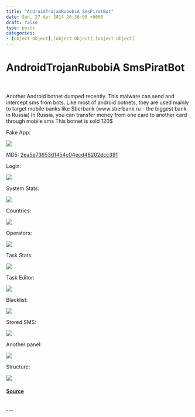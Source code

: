 ```yaml
---
title: "AndroidTrojanRubobiA SmsPiratBot"
date: Sun, 27 Apr 2014 20:36:00 +0000
draft: false
type: posts
categories: 
- [object Object],[object Object],[object Object]
---
```

# AndroidTrojanRubobiA SmsPiratBot

<br/>

<br/>
Another Android botnet dumped recently.  
This malware can send and intercept sms from bots.  
Like most of android botnets, they are used mainly to target mobile banks like Sberbank (www.sberbank.ru - the biggest bank in Russia)  
In Russia, you can transfer money from one card to another card through mobile sms  
This botnet is sold 120$  
  
Fake App:  

[![](https://blogger.googleusercontent.com/img/b/R29vZ2xl/AVvXsEi9j1K9PEwEvWZolpHK-1spsmUFvwW7I3UlFMWhSYfdVk1SxdC6JU3CR_Oe0r8_SdHkgVebzhEXGt6DDoRPmhNSa8StEuWN7DmQQ6Vue74841VwsB48ynESpaVJpzkNvZPKLj1HaCh9mrA/s1600/19-04-2014+18-25-51.png)](https://blogger.googleusercontent.com/img/b/R29vZ2xl/AVvXsEi9j1K9PEwEvWZolpHK-1spsmUFvwW7I3UlFMWhSYfdVk1SxdC6JU3CR_Oe0r8_SdHkgVebzhEXGt6DDoRPmhNSa8StEuWN7DmQQ6Vue74841VwsB48ynESpaVJpzkNvZPKLj1HaCh9mrA/s1600/19-04-2014+18-25-51.png)

MD5: [2ea5e73653d1454c04ecd48202dcc391](http://www.foresafe.com/report/2EA5E73653D1454C04ECD48202DCC391)  
  
Login:  

[![](https://blogger.googleusercontent.com/img/b/R29vZ2xl/AVvXsEjrJyBfy8X1lPZz4YqaLgX5EPjarx_08P6MsLC_zGcDglWIYHlQO7J6t7eohVu44tIB3oCYvIc5i6oZmtl-XFd8IIWtltLiP21K-V79cn6SA5FmwnULEvRVxr1rD2kRtJTuJu4gEI5tNpY/s1600/19-04-2014+18-00-30.png)](https://blogger.googleusercontent.com/img/b/R29vZ2xl/AVvXsEjrJyBfy8X1lPZz4YqaLgX5EPjarx_08P6MsLC_zGcDglWIYHlQO7J6t7eohVu44tIB3oCYvIc5i6oZmtl-XFd8IIWtltLiP21K-V79cn6SA5FmwnULEvRVxr1rD2kRtJTuJu4gEI5tNpY/s1600/19-04-2014+18-00-30.png)

  
System Stats:  

[![](https://blogger.googleusercontent.com/img/b/R29vZ2xl/AVvXsEjfQFxtnt-bpXURLhRZ67-QD0mtbnYIQEws9_sHWmMeUwD339UJqYSf2buxbACOnHRSWWS5uUO6KHDTVhHlNs43phzP8EcH0NzcsIOXZAU2QEgTo2K2r7FXvcWNJ35ZjMRWh_3VnwLleoQ/s1600/19-04-2014+18-10-46.png)](https://blogger.googleusercontent.com/img/b/R29vZ2xl/AVvXsEjfQFxtnt-bpXURLhRZ67-QD0mtbnYIQEws9_sHWmMeUwD339UJqYSf2buxbACOnHRSWWS5uUO6KHDTVhHlNs43phzP8EcH0NzcsIOXZAU2QEgTo2K2r7FXvcWNJ35ZjMRWh_3VnwLleoQ/s1600/19-04-2014+18-10-46.png)

  
Countries:  

[![](https://blogger.googleusercontent.com/img/b/R29vZ2xl/AVvXsEhXHbt9vSGDmsAMotzx7jCXPpHshPx0XmqCKwwIxDbOFtwo2BGEpSRn1EK4sKz43pxHXFpQYEXjqmy_8ED0uNh8vJmZ-WeE1wPosvduZ4rJVx_sbsXKAICo8cF1Gn3Eo_9oflAx94OP8Og/s1600/19-04-2014+18-11-34.png)](https://blogger.googleusercontent.com/img/b/R29vZ2xl/AVvXsEhXHbt9vSGDmsAMotzx7jCXPpHshPx0XmqCKwwIxDbOFtwo2BGEpSRn1EK4sKz43pxHXFpQYEXjqmy_8ED0uNh8vJmZ-WeE1wPosvduZ4rJVx_sbsXKAICo8cF1Gn3Eo_9oflAx94OP8Og/s1600/19-04-2014+18-11-34.png)

  
Operators:  

[![](https://blogger.googleusercontent.com/img/b/R29vZ2xl/AVvXsEh01N4NpOG0xRIzHLs5cFiLfNhO2ITlb8WPlPP9Ke8GjlBNMtK_9eZeheaNvuCYtSQI7JEyzwaBhVF6OZwWRG0_iabKierQYlvSfMcB3odIAQiMaf8dh3Igp3sm6S7Yf69P6wDxKP-D190/s1600/19-04-2014+18-11-56.png)](https://blogger.googleusercontent.com/img/b/R29vZ2xl/AVvXsEh01N4NpOG0xRIzHLs5cFiLfNhO2ITlb8WPlPP9Ke8GjlBNMtK_9eZeheaNvuCYtSQI7JEyzwaBhVF6OZwWRG0_iabKierQYlvSfMcB3odIAQiMaf8dh3Igp3sm6S7Yf69P6wDxKP-D190/s1600/19-04-2014+18-11-56.png)

  
Task Stats:  

[![](https://blogger.googleusercontent.com/img/b/R29vZ2xl/AVvXsEgckl68xyXSh8r6vHxYUvLU2uECD3tDXjo18jEbHx0AcCuTRX3F4PcDfmMuNgw6DYk3fP6gW3IIGU2TgfDEDe58swXEFzVu7MBOMvk6SZBGrD8HieqG3G04zw_CS5S9AGvYKXk21SwxiLY/s1600/19-04-2014+18-12-52.png)](https://blogger.googleusercontent.com/img/b/R29vZ2xl/AVvXsEgckl68xyXSh8r6vHxYUvLU2uECD3tDXjo18jEbHx0AcCuTRX3F4PcDfmMuNgw6DYk3fP6gW3IIGU2TgfDEDe58swXEFzVu7MBOMvk6SZBGrD8HieqG3G04zw_CS5S9AGvYKXk21SwxiLY/s1600/19-04-2014+18-12-52.png)

  
Task Editor:  

[![](https://blogger.googleusercontent.com/img/b/R29vZ2xl/AVvXsEgkjnbithIwOywWJnXv7QsmuE1PrmieAaXq_tNDqNA245pXdvqUffSTMiCZDe0FkBrxwDqoXt7znYzti5Rlx_JZcNoQcdsKfukdilgQmJvhbypOLjAYQFFhlqEcuJ5uyYUJnN67f_fUc40/s1600/19-04-2014+18-16-11.png)](https://blogger.googleusercontent.com/img/b/R29vZ2xl/AVvXsEgkjnbithIwOywWJnXv7QsmuE1PrmieAaXq_tNDqNA245pXdvqUffSTMiCZDe0FkBrxwDqoXt7znYzti5Rlx_JZcNoQcdsKfukdilgQmJvhbypOLjAYQFFhlqEcuJ5uyYUJnN67f_fUc40/s1600/19-04-2014+18-16-11.png)

  
Blacklist:  

[![](https://blogger.googleusercontent.com/img/b/R29vZ2xl/AVvXsEiv7Dr_yKMI6uDaKtklTtEYVpxiFSmmgSP4C1Y7J8thOupvTVZS_Gf8_GoDrFbdMQK4F8MZ08JfCL9pytEkKiCczPnUrahd8vWfEP150qHRid1VN06BU_i4U-aBKJ4mAck10xKyyleZwTk/s1600/19-04-2014+18-16-54.png)](https://blogger.googleusercontent.com/img/b/R29vZ2xl/AVvXsEiv7Dr_yKMI6uDaKtklTtEYVpxiFSmmgSP4C1Y7J8thOupvTVZS_Gf8_GoDrFbdMQK4F8MZ08JfCL9pytEkKiCczPnUrahd8vWfEP150qHRid1VN06BU_i4U-aBKJ4mAck10xKyyleZwTk/s1600/19-04-2014+18-16-54.png)

  
Stored SMS:  

[![](https://blogger.googleusercontent.com/img/b/R29vZ2xl/AVvXsEhHr4OXu04ao7tmZluSv0smk8ML4wZv6u1q1v5Yf5FasMEmh6lUTzOKFrT4X5xNt7yHuGBukx4KYRyCC-RQvr_NAnO_CvjcfRBeEvbdOhfrsFUVMc1e6Num7P9kjOoZg1oDJBNo_OgnuX0/s1600/19-04-2014+18-02-23.png)](https://blogger.googleusercontent.com/img/b/R29vZ2xl/AVvXsEhHr4OXu04ao7tmZluSv0smk8ML4wZv6u1q1v5Yf5FasMEmh6lUTzOKFrT4X5xNt7yHuGBukx4KYRyCC-RQvr_NAnO_CvjcfRBeEvbdOhfrsFUVMc1e6Num7P9kjOoZg1oDJBNo_OgnuX0/s1600/19-04-2014+18-02-23.png)

  
Another panel:  

[![](https://blogger.googleusercontent.com/img/b/R29vZ2xl/AVvXsEhrdfNBs6XCAxEOxIw8RN5epdKwS6WHozQGJ4uOF1uBFjTVpQWr51Dw2f5O7j0a-WUp2geB1wsa9niHOYKyaC3ZgrFhil7-d_WKRpg5QKizYW0hL_IWlDG7-79HhVlIaYMWSCgt3V2v9Hs/s1600/20-04-2014+04-01-19.png)](https://blogger.googleusercontent.com/img/b/R29vZ2xl/AVvXsEhrdfNBs6XCAxEOxIw8RN5epdKwS6WHozQGJ4uOF1uBFjTVpQWr51Dw2f5O7j0a-WUp2geB1wsa9niHOYKyaC3ZgrFhil7-d_WKRpg5QKizYW0hL_IWlDG7-79HhVlIaYMWSCgt3V2v9Hs/s1600/20-04-2014+04-01-19.png)

  
Structure:  

[![](https://blogger.googleusercontent.com/img/b/R29vZ2xl/AVvXsEgVORvhnQoKONT6pZcPGWY9hJawEj4lSBDHStkIFM2cHKkQ01ZM-T3kr8b7uutCwi_y3Tf8RVRradcMIsFpKvH7uf_QEN46QjDW5y9hcjs3XNHXDgmiw361vhsO6p6V-RVODmSaEJ1Y32g/s1600/20-04-2014+04-24-34.png)](https://blogger.googleusercontent.com/img/b/R29vZ2xl/AVvXsEgVORvhnQoKONT6pZcPGWY9hJawEj4lSBDHStkIFM2cHKkQ01ZM-T3kr8b7uutCwi_y3Tf8RVRradcMIsFpKvH7uf_QEN46QjDW5y9hcjs3XNHXDgmiw361vhsO6p6V-RVODmSaEJ1Y32g/s1600/20-04-2014+04-24-34.png)

#### [Source](https://www.xylibox.com/2014/04/androidtrojanrubobia-smspiratbot.html)

<br/>
---
